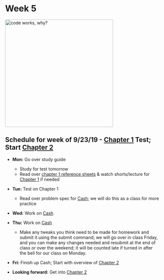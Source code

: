 # Week 5

<img src="https://img.memecdn.com/every-programmer-knows_o_1438249.jpg" alt="code works, why?" height="350">

## Schedule for week of 9/23/19 - [Chapter 1](/ap/curriculum/1) Test; Start [Chapter 2](/ap/curriculum/2)

  - **Mon:** Go over study guide
    - Study for test tomorrow 
    - Read over [chapter 1 reference sheets](/ap/assets/pdfs/ch1-ref-sheets.pdf) & watch shorts/lecture for [Chapter 1](/ap/curriculum/1) if needed
  - **Tue:** Test on Chapter 1
    - Read over problem spec for [Cash](https://docs.cs50.net/2019/ap/problems/cash/cash.html); we will do this as a class for more practice
  - **Wed:** Work on [Cash](https://docs.cs50.net/2019/ap/problems/cash/cash.html)
  - **Thu:** Work on [Cash](https://docs.cs50.net/2019/ap/problems/cash/cash.html)
    - Make any tweaks you think need to be made for homework and submit it using the submit command; we will go over in class Friday, and you can make any changes needed and resubmit at the end of class or over the weekend; it will be counted late if turned in after the bell for our class on Monday.
  - **Fri:** Finish up Cash; Start with overview of [Chapter 2](/ap/curriculum/2)

  - **Looking forward:** Get into [Chapter 2](/ap/curriculum/2)
